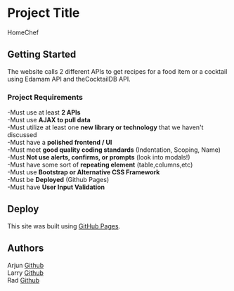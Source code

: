 # Project Title
HomeChef

## Getting Started
The website calls 2 different APIs to get recipes for a food item or a cocktail using Edamam API and theCocktailDB API.

### Project Requirements
-Must use at least **2 APIs**<br>
-Must use **AJAX to pull data**<br>
-Must utilize at least one **new library or technology** that we haven't discussed<br>
-Must have a **polished frontend / UI**<br>
-Must meet **good quality coding standards** (Indentation, Scoping, Name)<br>
-Must **Not use alerts, confirms, or prompts** (look into modals!)<br>
-Must have some sort of **repeating element** (table,columns,etc)<br>
-Must use **Bootstrap or Alternative CSS Framework**<br>
-Must be **Deployed** (Github Pages)<br>
-Must have **User Input Validation**<br>

## Deploy
This site was built using [GitHub Pages](https://pages.github.com/).

## Authors
Arjun [Github](https://github.com/Arjunkdutta)<br>
Larry [Github](https://github.com/Larrylapnguyen)<br>
Rad [Github](https://github.com/chihaby)<br>

